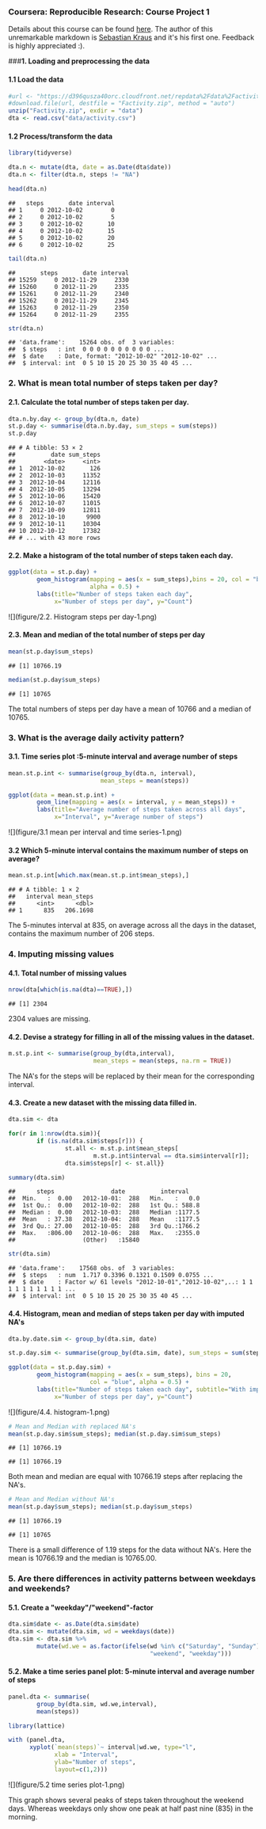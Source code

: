 


### **Coursera: Reproducible Research: Course Project 1**
Details about this course can be found [here](https://www.coursera.org/learn/reproducible-research). The author of this
unremarkable markdown is [Sebastian Kraus](https://www.linkedin.com/in/sebastiankrausjena/) and it's his first one. Feedback is highly appreciated :).

###**1. Loading and preprocessing the data**

#### **1.1 Load the data**

```r
#url <- "https://d396qusza40orc.cloudfront.net/repdata%2Fdata%2Factivity.zip"
#download.file(url, destfile = "Factivity.zip", method = "auto")
unzip("Factivity.zip", exdir = "data")
dta <- read.csv("data/activity.csv")
```
  
#### **1.2 Process/transform the data**

```r
library(tidyverse)

dta.n <- mutate(dta, date = as.Date(dta$date))
dta.n <- filter(dta.n, steps != "NA")

head(dta.n)
```

```
##   steps       date interval
## 1     0 2012-10-02        0
## 2     0 2012-10-02        5
## 3     0 2012-10-02       10
## 4     0 2012-10-02       15
## 5     0 2012-10-02       20
## 6     0 2012-10-02       25
```

```r
tail(dta.n)
```

```
##       steps       date interval
## 15259     0 2012-11-29     2330
## 15260     0 2012-11-29     2335
## 15261     0 2012-11-29     2340
## 15262     0 2012-11-29     2345
## 15263     0 2012-11-29     2350
## 15264     0 2012-11-29     2355
```

```r
str(dta.n)
```

```
## 'data.frame':	15264 obs. of  3 variables:
##  $ steps   : int  0 0 0 0 0 0 0 0 0 0 ...
##  $ date    : Date, format: "2012-10-02" "2012-10-02" ...
##  $ interval: int  0 5 10 15 20 25 30 35 40 45 ...
```


### **2. What is mean total number of steps taken per day?**

#### **2.1. Calculate the total number of steps taken per day.**

```r
dta.n.by.day <- group_by(dta.n, date)
st.p.day <- summarise(dta.n.by.day, sum_steps = sum(steps))
st.p.day
```

```
## # A tibble: 53 × 2
##          date sum_steps
##        <date>     <int>
## 1  2012-10-02       126
## 2  2012-10-03     11352
## 3  2012-10-04     12116
## 4  2012-10-05     13294
## 5  2012-10-06     15420
## 6  2012-10-07     11015
## 7  2012-10-09     12811
## 8  2012-10-10      9900
## 9  2012-10-11     10304
## 10 2012-10-12     17382
## # ... with 43 more rows
```

#### **2.2. Make a histogram of the total number of steps taken each day.**

```r
ggplot(data = st.p.day) +
        geom_histogram(mapping = aes(x = sum_steps),bins = 20, col = "blue",
                       alpha = 0.5) + 
        labs(title="Number of steps taken each day",
             x="Number of steps per day", y="Count")
```

![](figure/2.2. Histogram steps per day-1.png)<!-- -->

#### **2.3. Mean and median of the total number of steps per day**

```r
mean(st.p.day$sum_steps)
```

```
## [1] 10766.19
```

```r
median(st.p.day$sum_steps)
```

```
## [1] 10765
```



The total numbers of steps per day have a mean of 10766 and a median of 10765.


### **3. What is the average daily activity pattern?**

#### **3.1. Time series plot :5-minute interval and average number of steps**


```r
mean.st.p.int <- summarise(group_by(dta.n, interval), 
                          mean_steps = mean(steps))

ggplot(data = mean.st.p.int) +
        geom_line(mapping = aes(x = interval, y = mean_steps)) +
        labs(title="Average number of steps taken across all days",
             x="Interval", y="Average number of steps")
```

![](figure/3.1 mean per interval and time series-1.png)<!-- -->


#### **3.2 Which 5-minute interval contains the maximum number of steps on average?**


```r
mean.st.p.int[which.max(mean.st.p.int$mean_steps),]
```

```
## # A tibble: 1 × 2
##   interval mean_steps
##      <int>      <dbl>
## 1      835   206.1698
```



The 5-minutes interval at 835, on average across all the days in the dataset, contains the maximum number of 206 steps.

### **4. Imputing missing values**

#### **4.1. Total number of missing values**


```r
nrow(dta[which(is.na(dta)==TRUE),])
```

```
## [1] 2304
```



2304 values are missing.

#### **4.2. Devise a strategy for filling in all of the missing values in the dataset.**


```r
m.st.p.int <- summarise(group_by(dta,interval), 
                        mean_steps = mean(steps, na.rm = TRUE))
```

The NA's for the steps will be replaced by their mean for the corresponding interval.

#### **4.3. Create a new dataset with the missing data filled in.**


```r
dta.sim <- dta

for(r in 1:nrow(dta.sim)){
        if (is.na(dta.sim$steps[r])) {
                st.all <- m.st.p.int$mean_steps[
                        m.st.p.int$interval == dta.sim$interval[r]];
                dta.sim$steps[r] <- st.all}}

summary(dta.sim)
```

```
##      steps                date          interval     
##  Min.   :  0.00   2012-10-01:  288   Min.   :   0.0  
##  1st Qu.:  0.00   2012-10-02:  288   1st Qu.: 588.8  
##  Median :  0.00   2012-10-03:  288   Median :1177.5  
##  Mean   : 37.38   2012-10-04:  288   Mean   :1177.5  
##  3rd Qu.: 27.00   2012-10-05:  288   3rd Qu.:1766.2  
##  Max.   :806.00   2012-10-06:  288   Max.   :2355.0  
##                   (Other)   :15840
```

```r
str(dta.sim)
```

```
## 'data.frame':	17568 obs. of  3 variables:
##  $ steps   : num  1.717 0.3396 0.1321 0.1509 0.0755 ...
##  $ date    : Factor w/ 61 levels "2012-10-01","2012-10-02",..: 1 1 1 1 1 1 1 1 1 1 ...
##  $ interval: int  0 5 10 15 20 25 30 35 40 45 ...
```

#### **4.4. Histogram, mean and median of steps taken per day with imputed NA's**


```r
dta.by.date.sim <- group_by(dta.sim, date)

st.p.day.sim <- summarise(group_by(dta.sim, date), sum_steps = sum(steps))

ggplot(data = st.p.day.sim) +
        geom_histogram(mapping = aes(x = sum_steps), bins = 20,
                       col = "blue", alpha = 0.5) +
        labs(title="Number of steps taken each day", subtitle="With imputed NA's",
             x="Number of steps per day", y="Count")
```

![](figure/4.4. histogram-1.png)<!-- -->


```r
# Mean and Median with replaced NA's
mean(st.p.day.sim$sum_steps); median(st.p.day.sim$sum_steps)
```

```
## [1] 10766.19
```

```
## [1] 10766.19
```

Both mean and median are equal with 10766.19 steps after replacing the NA's.


```r
# Mean and Median without NA's
mean(st.p.day$sum_steps); median(st.p.day$sum_steps)
```

```
## [1] 10766.19
```

```
## [1] 10765
```

There is a small difference of 1.19 steps for the data without NA's. Here the mean is 10766.19 and the median is 10765.00.


### **5. Are there differences in activity patterns between weekdays and weekends?** 

#### **5.1. Create a "weekday"/"weekend"-factor**


```r
dta.sim$date <- as.Date(dta.sim$date)
dta.sim <- mutate(dta.sim, wd = weekdays(date))
dta.sim <- dta.sim %>%
        mutate(wd.we = as.factor(ifelse(wd %in% c("Saturday", "Sunday") == TRUE,
                                        "weekend", "weekday")))
```


#### **5.2. Make a time series panel plot: 5-minute interval and average number of steps**


```r
panel.dta <- summarise(
        group_by(dta.sim, wd.we,interval), 
        mean(steps))

library(lattice)

with (panel.dta, 
      xyplot(`mean(steps)`~ interval|wd.we, type="l", 
             xlab = "Interval",
             ylab="Number of steps",
             layout=c(1,2)))
```

![](figure/5.2 time series plot-1.png)<!-- -->

This graph shows several peaks of steps taken throughout the weekend days. Whereas 
weekdays only show one peak at half past nine (835) in the morning.
